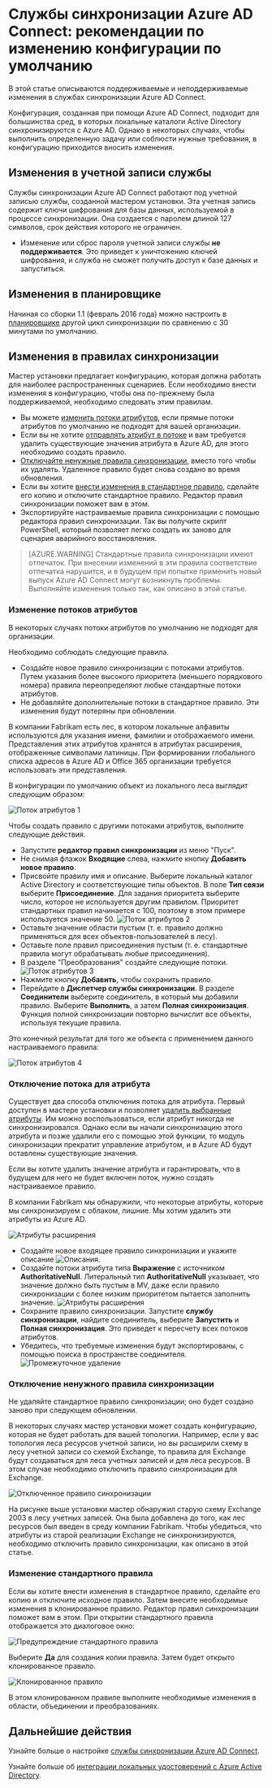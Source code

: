 <properties
	pageTitle="Службы синхронизации Azure AD Connect: рекомендации по изменению конфигурации по умолчанию | Microsoft Azure"
	description="В этой статье приведены рекомендации по изменению стандартной конфигурации служб синхронизации Azure AD Connect."
	services="active-directory"
	documentationCenter=""
	authors="andkjell"
	manager="stevenpo"
	editor=""/>

<tags
	ms.service="active-directory"
	ms.workload="identity"
	ms.tgt_pltfrm="na"
	ms.devlang="na"
	ms.topic="article"
	ms.date="06/27/2016"
	ms.author="markvi;andkjell"/>


# Службы синхронизации Azure AD Connect: рекомендации по изменению конфигурации по умолчанию
В этой статье описываются поддерживаемые и неподдерживаемые изменения в службах синхронизации Azure AD Connect.

Конфигурация, созданная при помощи Azure AD Connect, подходит для большинства сред, в которых локальные каталоги Active Directory синхронизируются с Azure AD. Однако в некоторых случаях, чтобы выполнить определенную задачу или соблюсти нужные требования, в конфигурацию приходится вносить изменения.

## Изменения в учетной записи службы
Службы синхронизации Azure AD Connect работают под учетной записью службы, созданной мастером установки. Эта учетная запись содержит ключи шифрования для базы данных, используемой в процессе синхронизации. Она создается с паролем длиной 127 символов, срок действия которого не ограничен.

- Изменение или сброс пароля учетной записи службы **не поддерживается**. Это приведет к уничтожению ключей шифрования, и служба не сможет получить доступ к базе данных и запуститься.

## Изменения в планировщике
Начиная со сборки 1.1 (февраль 2016 года) можно настроить в [планировщике](active-directory-aadconnectsync-feature-scheduler.md) другой цикл синхронизации по сравнению с 30 минутами по умолчанию.

## Изменения в правилах синхронизации
Мастер установки предлагает конфигурацию, которая должна работать для наиболее распространенных сценариев. Если необходимо внести изменения в конфигурацию, чтобы она по-прежнему была поддерживаемой, необходимо следовать этим правилам.

- Вы можете [изменить потоки атрибутов](#change-attribute-flows), если прямые потоки атрибутов по умолчанию не подходят для вашей организации.
- Если вы не хотите [отправлять атрибут в потоке](#do-not-flow-an-attribute) и вам требуется удалить существующие значения атрибута в Azure AD, для этого необходимо создать правило.
- [Отключайте ненужные правила синхронизации](#disable-an-unwanted-sync-rule), вместо того чтобы их удалять. Удаленное правило будет снова создано во время обновления.
- Если вы хотите [внести изменения в стандартное правило](#change-an-out-of-box-rule), сделайте его копию и отключите стандартное правило. Редактор правил синхронизации поможет вам в этом.
- Экспортируйте настраиваемые правила синхронизации с помощью редактора правил синхронизации. Так вы получите скрипт PowerShell, который позволяет легко создать их заново для сценария аварийного восстановления.

>[AZURE.WARNING] Стандартные правила синхронизации имеют отпечаток. При внесении изменений в эти правила соответствие отпечатка нарушится, и в будущем при попытке применить новый выпуск Azure AD Connect могут возникнуть проблемы. Выполняйте изменения только так, как описано в этой статье.

### Изменение потоков атрибутов
В некоторых случаях потоки атрибутов по умолчанию не подходят для организации.

Необходимо соблюдать следующие правила.

- Создайте новое правило синхронизации с потоками атрибутов. Путем указания более высокого приоритета (меньшего порядкового номера) правила переопределяют любые стандартные потоки атрибутов.
- Не добавляйте дополнительные потоки в стандартное правило. Эти изменения будут потеряны при обновлении.

В компании Fabrikam есть лес, в котором локальные алфавиты используются для указания имени, фамилии и отображаемого имени. Представления этих атрибутов хранятся в атрибутах расширения, отображенные символами латиницы. При формировании глобального списка адресов в Azure AD и Office 365 организации требуется использовать эти представления.

В конфигурации по умолчанию объект из локального леса выглядит следующим образом:

![Поток атрибутов 1](./media/active-directory-aadconnectsync-best-practices-changing-default-configuration/attributeflowjp1.png)

Чтобы создать правило с другими потоками атрибутов, выполните следующие действия.

- Запустите **редактор правил синхронизации** из меню "Пуск".
- Не снимая флажок **Входящие** слева, нажмите кнопку **Добавить новое правило**.
- Присвойте правилу имя и описание. Выберите локальный каталог Active Directory и соответствующие типы объектов. В поле **Тип связи** выберите **Присоединение**. Для задания приоритета выберите число, которое не используется другим правилом. Приоритет стандартных правил начинается с 100, поэтому в этом примере используется значение 50. ![Поток атрибутов 2](./media/active-directory-aadconnectsync-best-practices-changing-default-configuration/attributeflowjp2.png)
- Оставьте значение области пустым (т. е. правило должно применяться для всех объектов-пользователей в лесу).
- Оставьте поле правил присоединения пустым (т. е. стандартные правила могут обрабатывать любые присоединения).
- В разделе "Преобразования" создайте следующие потоки. ![Поток атрибутов 3](./media/active-directory-aadconnectsync-best-practices-changing-default-configuration/attributeflowjp3.png)
- Нажмите кнопку **Добавить**, чтобы сохранить правило.
- Перейдите в **Диспетчер службы синхронизации**. В разделе **Соединители** выберите соединитель, в который мы добавили правило. Выберите **Выполнить**, а затем **Полная синхронизация**. Функция полной синхронизации повторно вычислит все объекты, используя текущие правила.

Это конечный результат для того же объекта с применением данного настраиваемого правила:

![Поток атрибутов 4](./media/active-directory-aadconnectsync-best-practices-changing-default-configuration/attributeflowjp4.png)

### Отключение потока для атрибута
Существует два способа отключения потока для атрибута. Первый доступен в мастере установки и позволяет [удалить выбранные атрибуты](active-directory-aadconnect-get-started-custom.md#azure-ad-app-and-attribute-filtering). Им можно воспользоваться, если атрибут никогда не синхронизировался. Однако если вы начали синхронизацию этого атрибута и позже удалили его с помощью этой функции, то модуль синхронизации прекратит управление атрибутом, и в Azure AD будут оставлены существующие значения.

Если вы хотите удалить значение атрибута и гарантировать, что в будущем для него не будет включен поток, нужно создать настраиваемое правило.

В компании Fabrikam мы обнаружили, что некоторые атрибуты, которые мы синхронизируем с облаком, лишние. Мы хотим удалить эти атрибуты из Azure AD.

![Атрибуты расширения](./media/active-directory-aadconnectsync-best-practices-changing-default-configuration/badextensionattribute.png)

- Создайте новое входящее правило синхронизации и укажите описание ![Описания](./media/active-directory-aadconnectsync-best-practices-changing-default-configuration/syncruledescription.png).
- Создайте потоки атрибута типа **Выражение** с источником **AuthoritativeNull**. Литеральный тип **AuthoritativeNull** указывает, что значение должно быть пустым в MV, даже если правило синхронизации с более низким приоритетом пытается заполнить значение. ![Атрибуты расширения](./media/active-directory-aadconnectsync-best-practices-changing-default-configuration/syncruletransformations.png)
- Сохраните правило синхронизации. Запустите **службу синхронизации**, найдите соединитель, выберите **Запустить** и **Полная синхронизация**. Это приведет к пересчету всех потоков атрибутов.
- Убедитесь, что требуемые изменения будут экспортированы, с помощью поиска в пространстве соединителя. ![Промежуточное удаление](./media/active-directory-aadconnectsync-best-practices-changing-default-configuration/deletetobeexported.png)

### Отключение ненужного правила синхронизации
Не удаляйте стандартное правило синхронизации; оно будет создано заново при следующем обновлении.

В некоторых случаях мастер установки может создать конфигурацию, которая не будет работать для вашей топологии. Например, если у вас топология леса ресурсов учетной записи, но вы расширили схему в лесу учетной записи со схемой Exchange, то правила для Exchange будут создаваться для леса учетных записей и для леса ресурсов. В этом случае необходимо отключить правило синхронизации для Exchange.

![Отключенное правило синхронизации](./media/active-directory-aadconnectsync-best-practices-changing-default-configuration/exchangedisabledrule.png)

На рисунке выше установки мастер обнаружил старую схему Exchange 2003 в лесу учетных записей. Она была добавлена до того, как лес ресурсов был введен в среду компании Fabrikam. Чтобы убедиться, что атрибуты из старой реализации Exchange не синхронизируются, необходимо отключить правило синхронизации, как описано в этой статье.

### Изменение стандартного правила
Если вы хотите внести изменения в стандартное правило, сделайте его копию и отключите исходное правило. Затем внесите необходимые изменения в клонированное правило. Редактор правил синхронизации поможет вам в этом. При открытии стандартного правила отображается это диалоговое окно:

![Предупреждение стандартного правила](./media/active-directory-aadconnectsync-best-practices-changing-default-configuration/warningoutofboxrule.png)

Выберите **Да** для создания копии правила. Затем будет открыто клонированное правило.

![Клонированное правило](./media/active-directory-aadconnectsync-best-practices-changing-default-configuration/clonedrule.png)

В этом клонированном правиле выполните необходимые изменения в области, объединении и преобразованиях.

## Дальнейшие действия
Узнайте больше о настройке [службы синхронизации Azure AD Connect](active-directory-aadconnectsync-whatis.md).

Узнайте больше об [интеграции локальных удостоверений с Azure Active Directory](active-directory-aadconnect.md).

<!---HONumber=AcomDC_0629_2016-->